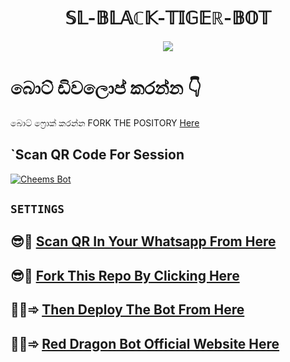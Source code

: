 <h1 align="center">  𝕊𝕃-𝔹𝕃𝔸ℂ𝕂-𝕋𝕀𝔾𝔼ℝ-𝔹𝕆𝕋 <br></h1> 
<p align="center">
<img src="https://i.imgur.com/XHhlqtK.jpeg" border="0">



# බොට් ඩිවලොප් කරන්න  👇
 
  බොට් ෆ්‍රොක් කරන්න FORK THE POSITORY [Here](https://github.com/Nipuna-apps/Blue-Lione-Bot/fork)
## `Scan QR Code For Session 
  [![Cheems Bot](https://repl.it/badge/github/quiec/whatsasena)](https://replit.com/@nipunarangana/Blue-Lione-Bot?v=1)
  
## `SETTINGS`
 
 
 ## 😎🤏 [Scan QR In Your Whatsapp From Here](https://replit.com/@KumuthuPrabhash/Red-Dragon-Bot-Qr-Code?v=1)

 

## 😎🤏 [Fork This Repo By Clicking Here](https://github.com/prabhasha2006/Red-Dragon/fork)

 

## 🤏😎➾ [Then Deploy The Bot From Here](https://heroku.com/deploy)

## 🤏😎➾ [Red Dragon Bot Official Website Here](https://sites.google.com/view/red-dragon-bot/home)
